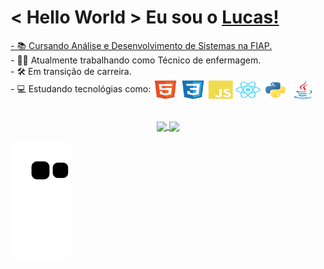 <h1>< Hello World > Eu sou o <a href=https://www.linkedin.com/in/lucas-lap/>Lucas!</h1>

<div>
  <p1>
- 📚 Cursando Análise e Desenvolvimento de Sistemas na <a href="https://www.fiap.com.br/online/graduacao/tecnologo/analise-e-desenvolvimento-de-sistemas/">FIAP.</a><br>
- 👨‍⚕️ Atualmente trabalhando como Técnico de enfermagem.<br>
- 🛠️ Em transição de carreira.<br>
- 💻 Estudando tecnológias como:
  <img align="center" alt="HTML" height="30" width="40" src="https://raw.githubusercontent.com/devicons/devicon/master/icons/html5/html5-original.svg">
  <img align="center" alt="CSS" height="30" width="40" src="https://raw.githubusercontent.com/devicons/devicon/master/icons/css3/css3-original.svg">
  <img align="center" alt="Js" height="30" width="40" src="https://raw.githubusercontent.com/devicons/devicon/master/icons/javascript/javascript-plain.svg">
  <img align="center" alt="React" height="30" width="40" src="https://raw.githubusercontent.com/devicons/devicon/master/icons/react/react-original.svg">
  <img align="center" alt="Python" height="30" width="40" src="https://raw.githubusercontent.com/devicons/devicon/master/icons/python/python-original.svg">
  <img align="center" alt="Java" height="30" width="40" src="https://raw.githubusercontent.com/devicons/devicon/master/icons/java/java-original.svg"><br><br>
  </p1>
</div><br>

<div align="center" padding="10%">
  <a href="https://github.com/lucas-lap">
    <img align="center" height="140em" src="https://github-readme-stats.vercel.app/api?username=lucas-lap&count_private=true&include_all_commits=true&show_icons=true&theme=chartreuse-dark&hide_border=false&show_owner=true"/>
    <img align="center" height="140em" src="https://github-readme-stats.vercel.app/api/top-langs/?username=lucas-lap&theme=chartreuse-dark&hide_border=false&&layout=compact"/>
  </a>
</div>

![Snake animation](https://github.com/monicaquintal/monicaquintal/blob/output/github-contribution-grid-snake.svg)
